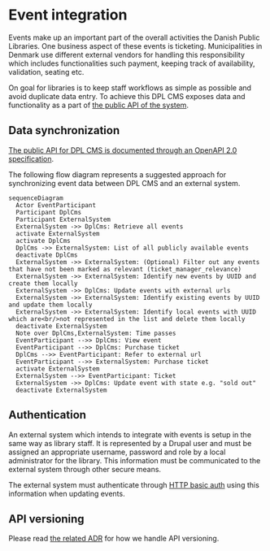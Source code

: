 # Event integration

Events make up an important part of the overall activities the Danish Public
Libraries. One business aspect of these events is ticketing. Municipalities
in Denmark use different external vendors for handling this responsibility
which includes functionalities such payment, keeping track of availability,
validation, seating etc.

On goal for libraries is to keep staff workflows as simple as possible and
avoid duplicate data entry. To achieve this DPL CMS exposes data and
functionality as a part of [the public API of the system](./architecture/adr-006-api-specification.md).

## Data synchronization

[The public API for DPL CMS is documented through an OpenAPI 2.0 specification](../openapi.json).

The following flow diagram represents a suggested approach for synchronizing
event data between DPL CMS and an external system.

<!-- markdownlint-disable MD013 -->
```mermaid
sequenceDiagram
  Actor EventParticipant
  Participant DplCms
  Participant ExternalSystem
  ExternalSystem ->> DplCms: Retrieve all events
  activate ExternalSystem
  activate DplCms
  DplCms ->> ExternalSystem: List of all publicly available events
  deactivate DplCms
  ExternalSystem ->> ExternalSystem: (Optional) Filter out any events that have not been marked as relevant (ticket_manager_relevance)
  ExternalSystem ->> ExternalSystem: Identify new events by UUID and create them locally
  ExternalSystem ->> DplCms: Update events with external urls
  ExternalSystem ->> ExternalSystem: Identify existing events by UUID and update them locally
  ExternalSystem ->> ExternalSystem: Identify local events with UUID which are<br/>not represented in the list and delete them locally
  deactivate ExternalSystem
  Note over DplCms,ExternalSystem: Time passes
  EventParticipant -->> DplCms: View event
  EventParticipant -->> DplCms: Purchase ticket
  DplCms -->> EventParticipant: Refer to external url
  EventParticipant -->> ExternalSystem: Purchase ticket
  activate ExternalSystem
  ExternalSystem -->> EventParticipant: Ticket
  ExternalSystem ->> DplCms: Update event with state e.g. "sold out"
  deactivate ExternalSystem
```
<!-- markdownlint-enable MD013 -->

## Authentication

An external system which intends to integrate with events is setup in the same
way as library staff. It is represented by a Drupal user and must be assigned
an appropriate username, password and role by a local administrator for the
library. This information must be communicated to the external system through
other secure means.

The external system must authenticate through [HTTP basic auth](https://swagger.io/docs/specification/2-0/authentication/basic-authentication/)
using this information when updating events.

## API versioning

Please read [the related ADR](./architecture/adr-011-api-versioning.md) for how
we handle API versioning.
